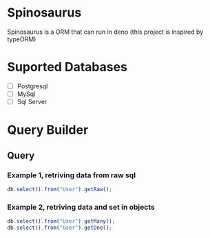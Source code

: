 # Spinosaurus
Spinosaurus is a ORM that can run in deno (this project is inspired by typeORM)

# Suported Databases
- [ ] Postgresql
- [ ] MySql
- [ ] Sql Server
# Query Builder
## Query
### Example 1, retriving data from raw sql
```typescript
db.select().from("User").getRaw();
```
### Example 2, retriving data and set in objects
```typescript
db.select().from("User").getMany();
db.select().from("User").getOne();
```